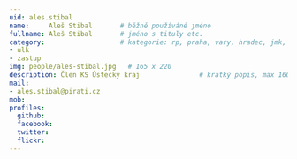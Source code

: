 ```yaml
---
uid: ales.stibal
name:     Aleš Stibal	  	# běžně používáné jméno
fullname: Aleš Stibal	  	# jméno s tituly etc.
category:                 	# kategorie: rp, praha, vary, hradec, jmk, senat
- ulk
- zastup
img: people/ales-stibal.jpg   # 165 x 220
description: Člen KS Ústecký kraj              	# kratký popis, max 160 znaků
mail:
- ales.stibal@pirati.cz
mob:
profiles:
  github:
  facebook:
  twitter: 
  flickr:
---
```



